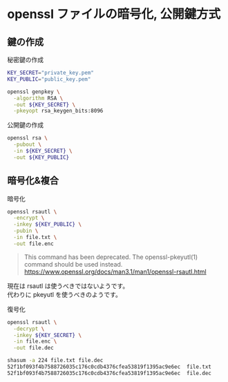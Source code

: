 # openssl ファイルの暗号化, 公開鍵方式


## 鍵の作成

秘密鍵の作成

```bash
KEY_SECRET="private_key.pem"
KEY_PUBLIC="public_key.pem"

openssl genpkey \
  -algorithm RSA \
  -out ${KEY_SECRET} \
  -pkeyopt rsa_keygen_bits:8096
```

公開鍵の作成

```bash
openssl rsa \
  -pubout \
  -in ${KEY_SECRET} \
  -out ${KEY_PUBLIC}
```


## 暗号化&複合

暗号化

```bash
openssl rsautl \
  -encrypt \
  -inkey ${KEY_PUBLIC} \
  -pubin \
  -in file.txt \
  -out file.enc

```

> This command has been deprecated. The openssl-pkeyutl(1) command should be used instead.
> https://www.openssl.org/docs/man3.1/man1/openssl-rsautl.html

現在は rsautl は使うべきではないようです。   
代わりに pkeyutl を使うべきのようです。


復号化

```bash
openssl rsautl \
  -decrypt \
  -inkey ${KEY_SECRET} \
  -in file.enc \
  -out file.dec

shasum -a 224 file.txt file.dec 
52f1bf093f4b7588726035c176c0cdb4376cfea53819f1395ac9e6ec  file.txt
52f1bf093f4b7588726035c176c0cdb4376cfea53819f1395ac9e6ec  file.dec
```


<!--

```bash
```

-->
